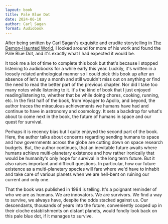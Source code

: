 ```yaml
---
layout: book
title: Pale Blue Dot
date: 2024-06-10
author: Carl Sagan
format: Audiobook
---
```


After being smitten by Carl Sagan's exquisite and erudite storytelling in [The Demon-Haunted World](/reading/the-demon-haunted-world), I looked around for more of his work and found the Pale Blue Dot, and it's exactly what I had expected it would be.

It took me a lot of time to complete this book but that's because I stopped listening to audiobooks for a while early this year. Luckily, it's written in a loosely related anthological manner so I could pick this book up after an absence of let's say a month and still wouldn't miss out on anything or find the need to read the better part of the previous chapter. Nor did I take too many notes while listening to it. It's the kind of book that I just enjoyed reading/listening to, whether that be while doing chores, cooking, running, etc. In the first half of the book, from Voyager to Apollo, and beyond, the author traces the miraculous achievements we humans have had and continue to have in astronomy and cosmology. It sets a backdrop for what's about to come next in the book, the future of humans in space and our quest for survival.

Perhaps it is recency bias but I quite enjoyed the second part of the book. Here, the author talks about concerns regarding sending humans to space and how governments across the globe are cutting down on space research budgets. But, the author continues, that an inevitable future awaits where humans achieve multi-planetary existence and how rather ironically that would be humanity's only hope for survival in the long term future. But it also raises important and difficult questions. In particular, how our future existence as a multi-planetary species will fare where we'd have to inhabit and take care of various planets when we are hell-bent on ruining our current and only one.

That the book was published in 1994 is telling. It's a poignant reminder of who we are as humans. We are innovators. We are survivors. We find a way to survive, we always have, despite the odds stacked against us. Our descendants, thousands of years into the future, conveniently cooped up in their cloche establishments on distant planets, would fondly look back on this pale blue dot, if it manages to survive.